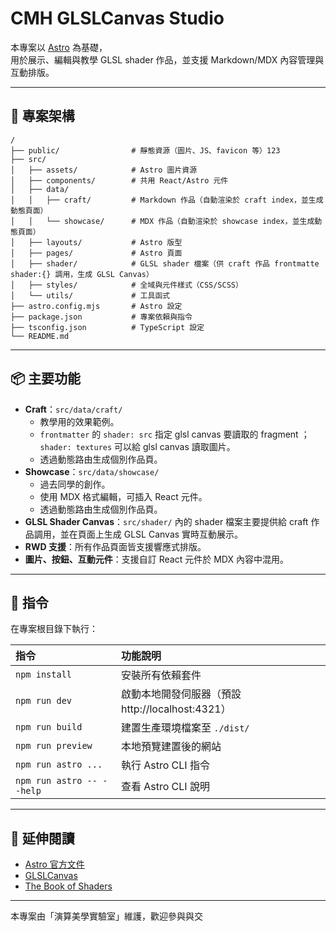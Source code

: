 # CMH GLSLCanvas Studio

本專案以 [Astro](https://astro.build/) 為基礎，  
用於展示、編輯與教學 GLSL shader 作品，並支援 Markdown/MDX 內容管理與互動排版。

---

## 🚀 專案架構

```
/
├── public/                # 靜態資源（圖片、JS、favicon 等）123
├── src/
│   ├── assets/            # Astro 圖片資源
│   ├── components/        # 共用 React/Astro 元件
│   ├── data/
│   │   ├── craft/         # Markdown 作品（自動渲染於 craft index，並生成動態頁面）
│   │   └── showcase/      # MDX 作品（自動渲染於 showcase index，並生成動態頁面）
│   ├── layouts/           # Astro 版型
│   ├── pages/             # Astro 頁面
│   ├── shader/            # GLSL shader 檔案（供 craft 作品 frontmatte shader:{} 調用，生成 GLSL Canvas）
│   ├── styles/            # 全域與元件樣式（CSS/SCSS）
│   └── utils/             # 工具函式
├── astro.config.mjs       # Astro 設定
├── package.json           # 專案依賴與指令
├── tsconfig.json          # TypeScript 設定
└── README.md
```

---

## 📦 主要功能

- **Craft**：`src/data/craft/` 
  - 教學用的效果範例。
  - `frontmatter` 的 `shader: src` 指定 glsl canvas 要讀取的 fragment ；`shader: textures` 可以給 glsl canvas 讀取圖片。
  - 透過動態路由生成個別作品頁。
- **Showcase**：`src/data/showcase/` 
  - 過去同學的創作。
  - 使用 MDX 格式編輯，可插入 React 元件。
  - 透過動態路由生成個別作品頁。
- **GLSL Shader Canvas**：`src/shader/` 內的 shader 檔案主要提供給 craft 作品調用，並在頁面上生成 GLSL Canvas 實時互動展示。
- **RWD 支援**：所有作品頁面皆支援響應式排版。
- **圖片、按鈕、互動元件**：支援自訂 React 元件於 MDX 內容中混用。

---

## 🧞 指令

在專案根目錄下執行：

| 指令                      | 功能說明                                         |
| :------------------------ | :----------------------------------------------- |
| `npm install`             | 安裝所有依賴套件                                 |
| `npm run dev`             | 啟動本地開發伺服器（預設 http://localhost:4321） |
| `npm run build`           | 建置生產環境檔案至 `./dist/`                     |
| `npm run preview`         | 本地預覽建置後的網站                             |
| `npm run astro ...`       | 執行 Astro CLI 指令                              |
| `npm run astro -- --help` | 查看 Astro CLI 說明                              |

---

## 👀 延伸閱讀

- [Astro 官方文件](https://docs.astro.build)
- [GLSLCanvas](https://github.com/patriciogonzalezvivo/glslCanvas)
- [The Book of Shaders](https://thebookofshaders.com)

---

本專案由「演算美學實驗室」維護，歡迎參與與交